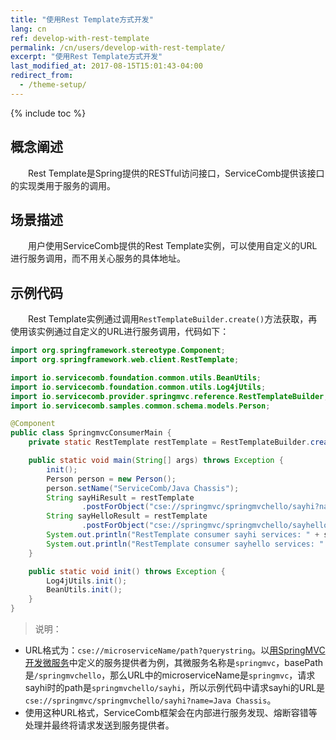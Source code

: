 ```yaml
---
title: "使用Rest Template方式开发"
lang: cn
ref: develop-with-rest-template
permalink: /cn/users/develop-with-rest-template/
excerpt: "使用Rest Template方式开发"
last_modified_at: 2017-08-15T15:01:43-04:00
redirect_from:
  - /theme-setup/
---
```


{% include toc %}
## 概念阐述

　　Rest Template是Spring提供的RESTful访问接口，ServiceComb提供该接口的实现类用于服务的调用。

## 场景描述

　　用户使用ServiceComb提供的Rest Template实例，可以使用自定义的URL进行服务调用，而不用关心服务的具体地址。

## 示例代码

　　Rest Template实例通过调用`RestTemplateBuilder.create()`方法获取，再使用该实例通过自定义的URL进行服务调用，代码如下：

```java
import org.springframework.stereotype.Component;
import org.springframework.web.client.RestTemplate;

import io.servicecomb.foundation.common.utils.BeanUtils;
import io.servicecomb.foundation.common.utils.Log4jUtils;
import io.servicecomb.provider.springmvc.reference.RestTemplateBuilder;
import io.servicecomb.samples.common.schema.models.Person;

@Component
public class SpringmvcConsumerMain {
    private static RestTemplate restTemplate = RestTemplateBuilder.create();

    public static void main(String[] args) throws Exception {
        init();
        Person person = new Person();
        person.setName("ServiceComb/Java Chassis");
        String sayHiResult = restTemplate
                .postForObject("cse://springmvc/springmvchello/sayhi?name=Java Chassis", null, String.class);
        String sayHelloResult = restTemplate
                .postForObject("cse://springmvc/springmvchello/sayhello", person, String.class);
        System.out.println("RestTemplate consumer sayhi services: " + sayHiResult);
        System.out.println("RestTemplate consumer sayhello services: " + sayHelloResult);
    }

    public static void init() throws Exception {
        Log4jUtils.init();
        BeanUtils.init();
    }
}
```

> 说明：
- URL格式为：`cse://microserviceName/path?querystring`。以[用SpringMVC开发微服务](/cn/users/develop-with-springmvc/)中定义的服务提供者为例，其微服务名称是`springmvc`，basePath是`/springmvchello`，那么URL中的microserviceName是`springmvc`，请求sayhi时的path是`springmvchello/sayhi`，所以示例代码中请求sayhi的URL是`cse://springmvc/springmvchello/sayhi?name=Java Chassis`。
- 使用这种URL格式，ServiceComb框架会在内部进行服务发现、熔断容错等处理并最终将请求发送到服务提供者。

